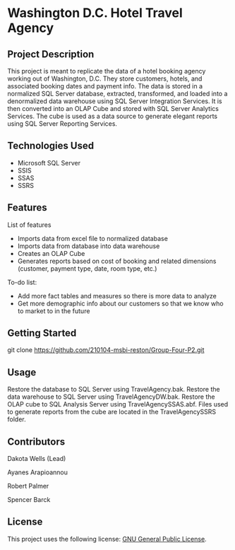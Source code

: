# Washington D.C. Hotel Travel Agency

## Project Description

This project is meant to replicate the data of a hotel booking agency working out of Washington, D.C. They store customers, hotels, and associated booking dates and payment info. The data is stored in a normalized SQL Server database, extracted, transformed, and loaded into a denormalized data warehouse using SQL Server Integration Services. It is then converted into an OLAP Cube and stored with SQL Server Analytics Services. The cube is used as a data source to generate elegant reports using SQL Server Reporting Services.

## Technologies Used

* Microsoft SQL Server
* SSIS
* SSAS
* SSRS

## Features

List of features
* Imports data from excel file to normalized database
* Imports data from database into data warehouse
* Creates an OLAP Cube
* Generates reports based on cost of booking and related dimensions (customer, payment type, date, room type, etc.)

To-do list:
* Add more fact tables and measures so there is more data to analyze
* Get more demographic info about our customers so that we know who to market to in the future

## Getting Started
   
git clone https://github.com/210104-msbi-reston/Group-Four-P2.git

## Usage

Restore the database to SQL Server using TravelAgency.bak. Restore the data warehouse to SQL Server using TravelAgencyDW.bak. Restore the OLAP cube to SQL Analysis Server using TravelAgencySSAS.abf. Files used to generate reports from the cube are located in the TravelAgencySSRS folder.

## Contributors

Dakota Wells (Lead)

Ayanes Arapioannou

Robert Palmer

Spencer Barck

## License

This project uses the following license: [GNU General Public License](https://www.gnu.org/licenses/gpl-3.0.en.html).

